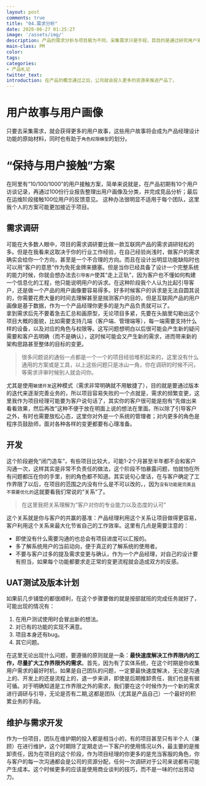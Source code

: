 ```yaml
---
layout: post
comments: true
title: "04.需求分析"
date: 2020-06-27 01:25:27
image: '/assets/img/'
description: 产品的需求分析与项目极为不同，采集需求只是手段，其目的是通过研究用户来更好的满足需求。
main-class: PM
color:
tags:
categories:
- 产品札记
twitter_text:
introduction: 在产品的概念通过之后，公司就会投入更多的资源来推进产品了。
---
```

# 用户故事与用户画像
只要去采集需求，就会获得更多的用户故事，这些用户故事将会成为产品经理设计功能的原始材料，同时也有助于`角色权限模型`的划分。

# “保持与用户接触”方案
在阿里有“10/100/1000”的用户接触方案，简单来说就是，在产品初期有10个用户访谈记录，再通过100份行业报告整理出用户画像及分类，并完成竞品分析；最后在运维阶段接触100位用户的反馈意见。
这种办法很明显不适用于每个团队，这里我个人的方案可能更加接近于项目。
## 需求调研
可能在大多数人眼中，项目的需求调研要比做一款互联网产品的需求调研轻松的多。但是在我看来这取决于你的行业工作经验，在自己经验尚浅时，做客户的需求确实会给你一个方向，甚至是一个不合理的方向。而且在设计出明显功能缺陷时也可以用“客户的意思”作为免死金牌来搪塞。但是当你已经具备了设计一个完整系统的能力时候，你就会想办法去`引导客户`使其“走上正轨”，因为客户也不懂如何构建一个信息化的工程，他只能说明用户的诉求。在这种阶段我个人认为比起引导客户，还是做一个产品的用户画像要容易得多。好多时候客户的诉求是无法自圆其说的，你需要花费大量的时间去理解甚至是揣测客户的目的，但是互联网产品的用户画像是基于数据，作为一个产品经理你更多的是为产品负责就可以了。  
拿到需求后先不要着急去汇总和画原型，无论项目多紧，先要在头脑里勾勒出这个项目大概的面貌，比如需要支持几端（客户端、管理端等），每一端需要支持什么样的设备，以及对应的角色与权限等。这写问题想明白以后很可能会产生新的疑问需要和客户去明确（而不是确认），这时候可能会又产生新的需求，进而带来新的架构思路甚至整体的目标的变更。
> 很多问题说的通俗一点都是一个一个的项目经验堆积起来的，这里没有什么通用的方案或是工具，以上这些问题只是冰山一角，你在调研的时候不问，等需求评审时候别人就会问你。  

尤其是使用`敏捷开发`这种模式（需求非常明确就不用敏捷了），目的就是要通过版本的迭代来逐渐完善业务的，所以项目容易失败的一个点就是，需求的频繁变更，这里我作为项目经理可能要为客户说句话了，其实你的客户很可能是抱有“先做出来看看效果，然后再改”这种不便于放在明面上说的想法在里面。所以除了引导客户之外，有时也需要放松心态，这里你对外是一个系统的管理者；对内更多的角色是程序员鼓励师，面对各种各样的变更都要有心理准备。
## 开发
这个阶段避免“闭门造车”，有些项目比较大，可能1-2个月甚至半年都不会和客户沟通一次，这样其实是非常不负责任的做法，这个阶段不怕暴露问题，怕就怕在所有问题都压在你的手里，别的角色都不知道。其实说句心里话，在与客户确定了工作界限了以后，在项目的范围之内没有什么是不可以改的，，因为`没有功能是完美且不需要优化的`这就要看我们常说的“关系”了。
> 在这里我把关系理解为“客户对你的专业能力以及态度的认可”

这个关系就是你与客户的共赢的基准：产品经理利用这个关系让项目做得更容易，客户利用这个关系来最大化节省自己的工作效率。这里有几点是需要注意的：
* 即使没有什么需要沟通的也总会有项目进度可以汇报的。
* 多了解系统用户的当前动向，便于真正的了解系统的使用者。
* 不要与客户过多的提及需求变更与确认，作为一个产品经理，对自己的设计要有担当，如果每个功能都要求走正常的变更流程就会造成双方的反感。

## UAT测试及版本计划
如果前几步铺垫的都很顺利，在这个步骤要做的就是按部就班的完成任务就好了，可能出现的情况有：
1. 在用户测试使用时会冒出新的想法。
2. 对已有的功能的实现不满意。
3. 项目本身还有bug。
4. 其它问题。  

在这里无论出现什么问题，要遵循的原则就是一条：**最快速度解决工作界限内的工作，尽量扩大工作界限外的需求**。首先，因为有了实体系统，在这个时期是你收集用户需求的最好时机，如果是自己团队的问题，一定要最快速度解决，无论是沟通上的、开发上的还是流程上的，退一步来讲，即使是后期推卸责任，我们也是有据可循。对于明确知道是工作界限之外的需求，我们要在这个时候作为一个新的需求进行调研与引导，无论是否有二期,这都是团队（尤其是产品自己）一个最好的积累业务的手段。
## 维护与需求开发
作为一份项目，团队在维护期的投入都是相当小的，有的项目甚至只有半个人（兼顾）在进行维护，这个时期除了定期走访一下客户的使用情况以外，最主要的是推卸责任，因为在项目的这个阶段，作为项目经理的你更多的是充当客服的角色，你与客户的每一次沟通都会是公司的资源分配，任何一次调研对于公司来说都有可能产生成本。这个时候更多的应该是使用商业谈判的技巧，而不是一味的付出劳动力。
